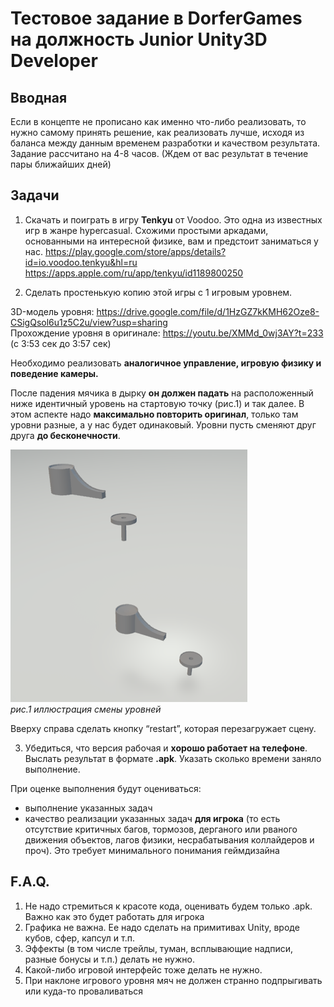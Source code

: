 # Тестовое задание в DorferGames на должность Junior Unity3D Developer

## Вводная

Если в концепте не прописано как именно что-либо реализовать, то нужно самому принять решение, как реализовать лучше, исходя из баланса между данным временем разработки и качеством результата. 
Задание рассчитано на 4-8 часов. (Ждем от вас результат в течение пары ближайших дней)

## Задачи

1. Скачать и поиграть в игру **Tenkyu** от Voodoo. Это одна из известных игр в жанре hypercasual. Схожими простыми аркадами, основанными на интересной физике, вам и предстоит заниматься у нас.
https://play.google.com/store/apps/details?id=io.voodoo.tenkyu&hl=ru<br>
https://apps.apple.com/ru/app/tenkyu/id1189800250

2. Сделать простенькую копию этой игры с 1 игровым уровнем.

3D-модель уровня: https://drive.google.com/file/d/1HzGZ7kKMH62Oze8-CSigQsol6u1z5C2u/view?usp=sharing <br>
Прохождение уровня в оригинале: https://youtu.be/XMMd_0wj3AY?t=233 (с 3:53 сек до 3:57 сек)

Необходимо реализовать **аналогичное управление, игровую физику и поведение камеры.**

После падения мячика в дырку **он должен падать** на расположенный ниже идентичный уровень на стартовую точку (рис.1) и так далее. В этом аспекте надо **максимально повторить оригинал**, только там уровни разные, а у нас будет одинаковый. Уровни пусть сменяют друг друга **до бесконечности**.

![Смена уровней](Images/templateDoferGames.png)<br>
*рис.1 иллюстрация смены уровней*

Вверху справа сделать кнопку “restart”, которая перезагружает сцену.

3.  Убедиться, что версия рабочая и **хорошо работает на телефоне**. Выслать результат в формате **.apk**. Указать сколько времени заняло выполнение.

При оценке выполнения будут оцениваться:
* выполнение указанных задач
* качество реализации указанных задач **для игрока** (то есть отсутствие критичных багов, тормозов, дерганого или рваного движения объектов, лагов физики, несрабатывания коллайдеров и проч). Это требует минимального понимания геймдизайна

## F.A.Q.

1.	Не надо стремиться к красоте кода, оценивать будем только .apk. Важно как это будет работать для игрока
2.	Графика не важна. Ее надо сделать на примитивах Unity, вроде кубов, сфер, капсул и т.п. 
3.	Эффекты (в том числе трейлы, туман, всплывающие надписи, разные бонусы и т.п.) делать не нужно. 
4.	Какой-либо игровой интерфейс тоже делать не нужно.
5.	При наклоне игрового уровня мяч не должен странно подпрыгивать или куда-то проваливаться
